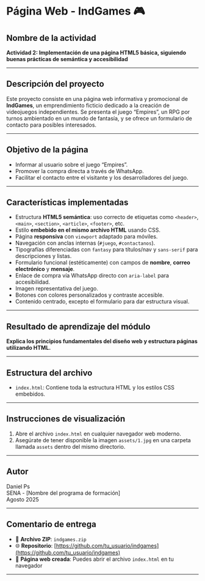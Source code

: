 # Página Web - IndGames 🎮

## Nombre de la actividad

**Actividad 2: Implementación de una página HTML5 básica, siguiendo buenas prácticas de semántica y accesibilidad**

---

## Descripción del proyecto

Este proyecto consiste en una página web informativa y promocional de **IndGames**, un emprendimiento ficticio dedicado a la creación de videojuegos independientes. Se presenta el juego “Empires”, un RPG por turnos ambientado en un mundo de fantasía, y se ofrece un formulario de contacto para posibles interesados.

---

## Objetivo de la página

- Informar al usuario sobre el juego “Empires”.
- Promover la compra directa a través de WhatsApp.
- Facilitar el contacto entre el visitante y los desarrolladores del juego.

---

## Características implementadas

- Estructura **HTML5 semántica**: uso correcto de etiquetas como `<header>`, `<main>`, `<section>`, `<article>`, `<footer>`, etc.
- Estilo **embebido en el mismo archivo HTML** usando CSS.
- Página **responsiva** con `viewport` adaptado para móviles.
- Navegación con anclas internas (`#juego`, `#contactanos`).
- Tipografías diferenciadas con `fantasy` para títulos/nav y `sans-serif` para descripciones y listas.
- Formulario funcional (estéticamente) con campos de **nombre**, **correo electrónico** y **mensaje**.
- Enlace de compra vía WhatsApp directo con `aria-label` para accesibilidad.
- Imagen representativa del juego.
- Botones con colores personalizados y contraste accesible.
- Contenido centrado, excepto el formulario para dar estructura visual.

---

## Resultado de aprendizaje del módulo

**Explica los principios fundamentales del diseño web y estructura páginas utilizando HTML.**

---

## Estructura del archivo

- `index.html`: Contiene toda la estructura HTML y los estilos CSS embebidos.

---

## Instrucciones de visualización

1. Abre el archivo `index.html` en cualquier navegador web moderno.
2. Asegúrate de tener disponible la imagen `assets/1.jpg` en una carpeta llamada `assets` dentro del mismo directorio.

---

## Autor

Daniel Ps  
SENA - [Nombre del programa de formación]  
Agosto 2025

---

## Comentario de entrega

- 📁 **Archivo ZIP**: `indgames.zip`  
- 🌐 **Repositorio**: [https://github.com/tu_usuario/indgames](https://github.com/tu_usuario/indgames)  
- 🔗 **Página web creada**: Puedes abrir el archivo `index.html` en tu navegador

---
